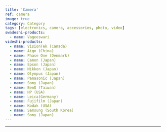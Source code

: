 ```yaml
---
title: 'Camera'
ref: camera
image: true
category: Category
tags: [electronics, camera, accessories, photo, video]
swadeshi-products:
  - name: Vageeswari
videshi-products:
  - name: VisionTek (Canada)
  - name: Aigo (China)
  - name: Phase One (Denmark)
  - name: Canon (Japan)
  - name: Epson (Japan)
  - name: Nikkon (Japan)
  - name: Olympus (Japan)
  - name: Panasonic (Japan)
  - name: Sony (Japan)
  - name: BenQ (Taiwan)
  - name: HP (USA)
  - name: Leica(Germany)
  - name: Fujifilm (Japan)
  - name: Kodak (USA)
  - name: Samsung (South Korea)
  - name: Sony (Japan)
---
```





---


